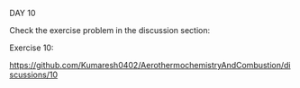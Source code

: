 DAY 10

Check the exercise problem in the discussion section:

Exercise 10:

https://github.com/Kumaresh0402/AerothermochemistryAndCombustion/discussions/10
